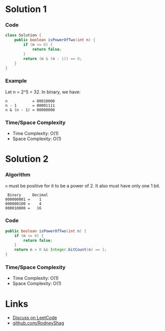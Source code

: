 # Solution 1

### Code

```java
class Solution {
    public boolean isPowerOfTwo(int n) {
        if (n <= 0) {
            return false;
        }
        return (n & (n - 1)) == 0;
    }
}
```

### Example
Let n = 2^5 = 32. In binary, we have:

```
n           = 00010000
n - 1       = 00001111
n & (n - 1) = 00000000
```

### Time/Space Complexity

-  Time Complexity: O(1)
- Space Complexity: O(1)


# Solution 2

### Algorithm

`n` must be positive for it to be a power of 2. It also must have only one 1 bit.

```
 Binary     Decimal
000000001 =    1
000000100 =    4
000010000 =   16
```

### Code

```java
public boolean isPowerOfTwo(int n) {
    if (n <= 0) {
        return false;
    }
    return n > 0 && Integer.bitCount(n) == 1;
}
```

### Time/Space Complexity

-  Time Complexity: O(1)
- Space Complexity: O(1)


# Links

- [Discuss on LeetCode](https://leetcode.com/problems/power-of-two/discuss/312852)
- [github.com/RodneyShag](https://github.com/RodneyShag)
